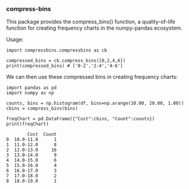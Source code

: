 ### compress-bins

This package provides the compress_bins() function, a quality-of-life function for creating frequency charts in the numpy-pandas ecosystem.

Usage:
```
import compressbins.compressbins as cb

compressed_bins = cb.compress_bins([0,2,4,6])
print(compressed_bins) # ['0-2','2-4','4-6']
```

We can then use these compressed bins in creating frequency charts:
```
import pandas as pd
import numpy as np

counts, bins = np.histogram(df, bins=np.arange(10.00, 20.00, 1.00))
cbins = compress_bins(bins)

freqChart = pd.DataFrame({"Cost":cbins, "Count":counts})
print(freqChart)

        Cost  Count
0  10.0-11.0      1
1  11.0-12.0      8
2  12.0-13.0     16
3  13.0-14.0      9
4  14.0-15.0      6
5  15.0-16.0      4
6  16.0-17.0      3
7  17.0-18.0      2
8  18.0-19.0      1
```


